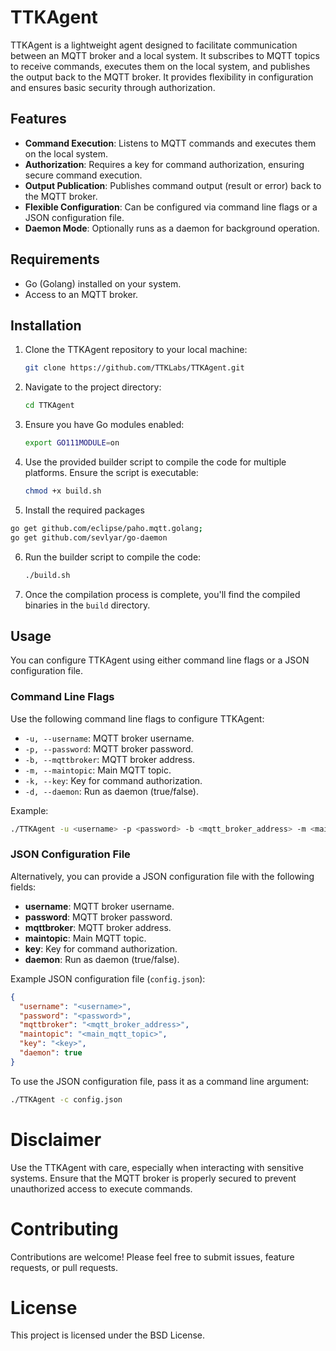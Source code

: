 # TTKAgent

TTKAgent is a lightweight agent designed to facilitate communication between an MQTT broker and a local system. It subscribes to MQTT topics to receive commands, executes them on the local system, and publishes the output back to the MQTT broker. It provides flexibility in configuration and ensures basic security through authorization.

## Features

- **Command Execution**: Listens to MQTT commands and executes them on the local system.
- **Authorization**: Requires a key for command authorization, ensuring secure command execution.
- **Output Publication**: Publishes command output (result or error) back to the MQTT broker.
- **Flexible Configuration**: Can be configured via command line flags or a JSON configuration file.
- **Daemon Mode**: Optionally runs as a daemon for background operation.

## Requirements

- Go (Golang) installed on your system.
- Access to an MQTT broker.

## Installation

1. Clone the TTKAgent repository to your local machine:

    ```bash
    git clone https://github.com/TTKLabs/TTKAgent.git
    ```

2. Navigate to the project directory:

    ```bash
    cd TTKAgent
    ```

3. Ensure you have Go modules enabled:

    ```bash
    export GO111MODULE=on
    ```

4. Use the provided builder script to compile the code for multiple platforms. Ensure the script is executable:

    ```bash
    chmod +x build.sh
    ```
5. Install the required packages

```bash
go get github.com/eclipse/paho.mqtt.golang;
go get github.com/sevlyar/go-daemon
```

6. Run the builder script to compile the code:

    ```bash
    ./build.sh
    ```

7. Once the compilation process is complete, you'll find the compiled binaries in the `build` directory.

## Usage

You can configure TTKAgent using either command line flags or a JSON configuration file.

### Command Line Flags

Use the following command line flags to configure TTKAgent:

- `-u, --username`: MQTT broker username.
- `-p, --password`: MQTT broker password.
- `-b, --mqttbroker`: MQTT broker address.
- `-m, --maintopic`: Main MQTT topic.
- `-k, --key`: Key for command authorization.
- `-d, --daemon`: Run as daemon (true/false).

Example:

```bash
./TTKAgent -u <username> -p <password> -b <mqtt_broker_address> -m <main_mqtt_topic> -k <key> -d

```
### JSON Configuration File

Alternatively, you can provide a JSON configuration file with the following fields:

- **username**: MQTT broker username.
- **password**: MQTT broker password.
- **mqttbroker**: MQTT broker address.
- **maintopic**: Main MQTT topic.
- **key**: Key for command authorization.
- **daemon**: Run as daemon (true/false).

Example JSON configuration file (`config.json`):

```json
{
  "username": "<username>",
  "password": "<password>",
  "mqttbroker": "<mqtt_broker_address>",
  "maintopic": "<main_mqtt_topic>",
  "key": "<key>",
  "daemon": true
}

```

To use the JSON configuration file, pass it as a command line argument:

```bash
./TTKAgent -c config.json

```

# Disclaimer

Use the TTKAgent with care, especially when interacting with sensitive systems. Ensure that the MQTT broker is properly secured to prevent unauthorized access to execute commands.

# Contributing

Contributions are welcome! Please feel free to submit issues, feature requests, or pull requests.

# License

This project is licensed under the BSD License.
